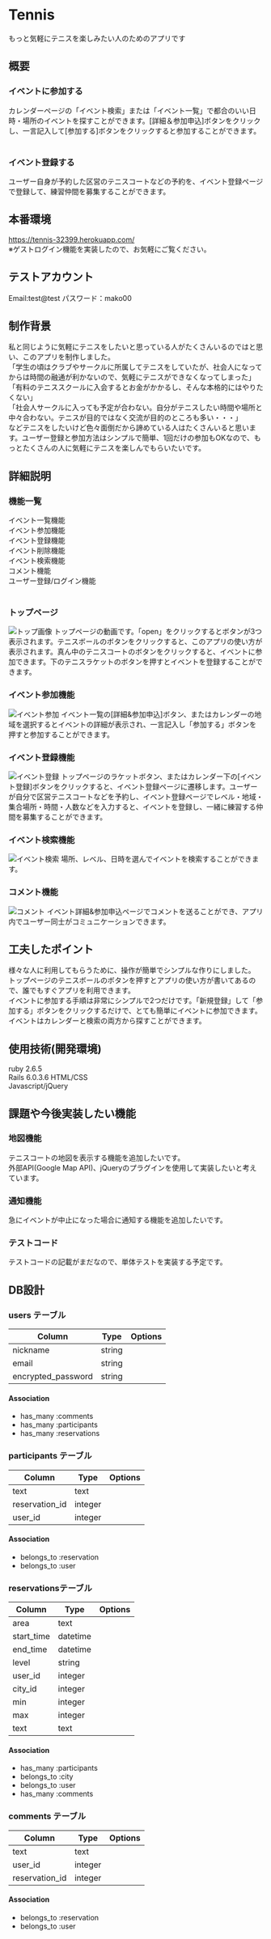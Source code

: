 # Tennis

もっと気軽にテニスを楽しみたい人のためのアプリです

## 概要
### イベントに参加する
カレンダーページの「イベント検索」または「イベント一覧」で都合のいい日時・場所のイベントを探すことができます。[詳細＆参加申込]ボタンをクリックし、一言記入して[参加する]ボタンをクリックすると参加することができます。<br><br>

### イベント登録する
ユーザー自身が予約した区営のテニスコートなどの予約を、イベント登録ページで登録して、練習仲間を募集することができます。

## 本番環境
https://tennis-32399.herokuapp.com/<br>
※ゲストログイン機能を実装したので、お気軽にご覧ください。

## テストアカウント
Email:test@test
パスワード：mako00

## 制作背景
私と同じように気軽にテニスをしたいと思っている人がたくさんいるのではと思い、このアプリを制作しました。<br>
「学生の頃はクラブやサークルに所属してテニスをしていたが、社会人になってからは時間の融通が利かないので、気軽にテニスができなくなってしまった」<br>
「有料のテニススクールに入会するとお金がかかるし、そんな本格的にはやりたくない」<br>
「社会人サークルに入っても予定が合わない。自分がテニスしたい時間や場所と中々合わない。テニスが目的ではなく交流が目的のところも多い・・・」<br>
などテニスをしたいけど色々面倒だから諦めている人はたくさんいると思います。ユーザー登録と参加方法はシンプルで簡単、1回だけの参加もOKなので、もっとたくさんの人に気軽にテニスを楽しんでもらいたいです。<br>

## 詳細説明

### 機能一覧
イベント一覧機能<br>
イベント参加機能<br>
イベント登録機能<br>
イベント削除機能<br>
イベント検索機能<br>
コメント機能<br>
ユーザー登録/ログイン機能<br><br>

### トップページ
![トップ画像](5e4b140665a1665a27f2992c0c57df05.gif)
トップページの動画です。「open」をクリックするとボタンが3つ表示されます。テニスボールのボタンをクリックすると、このアプリの使い方が表示されます。真ん中のテニスコートのボタンをクリックすると、イベントに参加できます。下のテニスラケットのボタンを押すとイベントを登録することができます。

### イベント参加機能
![イベント参加](d21489abef36e583ba266f6144d8219a.gif)
イベント一覧の[詳細&参加申込]ボタン、またはカレンダーの地域を選択するとイベントの詳細が表示され、一言記入し「参加する」ボタンを押すと参加することができます。

### イベント登録機能
![イベント登録](5d4af346b8d0a63d1a5f8cfb7fbdbf2c.gif)
トップページのラケットボタン、またはカレンダー下の[イベント登録]ボタンをクリックすると、イベント登録ページに遷移します。ユーザーが自分で区営テニスコートなどを予約し、イベント登録ページでレベル・地域・集合場所・時間・人数などを入力すると、イベントを登録し、一緒に練習する仲間を募集することができます。

### イベント検索機能
![イベント検索](dfbfd06f3ed5751e52f9a687bdda5341.gif)
場所、レベル、日時を選んでイベントを検索することができます。

### コメント機能
![コメント](e0b3318f5dda33992b7c0efd68c9430b.gif)
イベント詳細&参加申込ページでコメントを送ることができ、アプリ内でユーザー同士がコミュニケーションできます。


## 工夫したポイント
様々な人に利用してもらうために、操作が簡単でシンプルな作りにしました。<br>
トップページのテニスボールのボタンを押すとアプリの使い方が書いてあるので、誰でもすぐアプリを利用できます。<br>
イベントに参加する手順は非常にシンプルで2つだけです。「新規登録」して「参加する」ボタンをクリックするだけで、とても簡単にイベントに参加できます。<br>
イベントはカレンダーと検索の両方から探すことができます。<br>


## 使用技術(開発環境)
ruby 2.6.5<br>
Rails 6.0.3.6
HTML/CSS<br>
Javascript/jQuery

## 課題や今後実装したい機能

### 地図機能
テニスコートの地図を表示する機能を追加したいです。<br>
外部API(Google Map API)、jQueryのプラグインを使用して実装したいと考えています。<br>

### 通知機能
急にイベントが中止になった場合に通知する機能を追加したいです。

### テストコード
テストコードの記載がまだなので、単体テストを実装する予定です。

## DB設計

### users テーブル

| Column             | Type   | Options   |
| ------------------ | ------ | --------- |
| nickname           | string |           |
| email              | string |           |
| encrypted_password | string |           |

#### Association

- has_many :comments
- has_many :participants
- has_many :reservations
  

### participants テーブル

| Column         | Type     | Options   |
| -------------- | -------- | --------- |
| text           | text     |           |
| reservation_id | integer  |           |
| user_id        | integer  |           |


#### Association

- belongs_to :reservation
- belongs_to :user


###  reservationsテーブル

| Column     | Type       | Options   |
| ---------- | ---------- | --------- |
| area       | text       |           |
| start_time | datetime   |           |
| end_time   | datetime   |           |
| level      | string     |           |
| user_id    | integer    |           |
| city_id    | integer    |           |
| min        | integer    |           |
| max        | integer    |           |
| text       | text       |           |

#### Association

- has_many :participants
- belongs_to :city
- belongs_to :user
- has_many :comments
  

### comments テーブル

| Column         | Type       | Options |
| -------------- | ---------- | ------- |
| text           | text       |         |
| user_id        | integer    |         |
| reservation_id | integer    |         |

#### Association

- belongs_to :reservation
- belongs_to :user